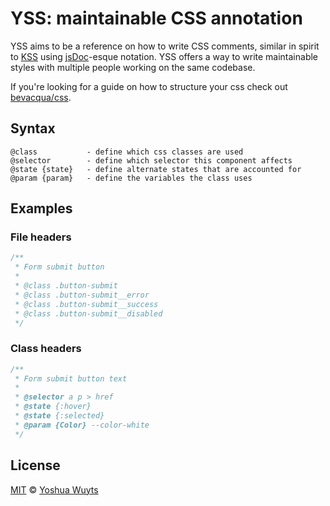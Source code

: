 # YSS: maintainable CSS annotation
YSS aims to be a reference on how to write CSS comments, similar in spirit to 
[KSS](https://github.com/kneath/kss) using [jsDoc](http://usejsdoc.org/)-esque notation. 
YSS offers a way to write maintainable styles with multiple people working on the same codebase.

If you're looking for a guide on how to structure your css check out [bevacqua/css](https://github.com/bevacqua/css).

## Syntax
````
@class           - define which css classes are used
@selector        - define which selector this component affects
@state {state}   - define alternate states that are accounted for
@param {param}   - define the variables the class uses
````

## Examples

### File headers
````css
/**
 * Form submit button
 *
 * @class .button-submit
 * @class .button-submit__error
 * @class .button-submit__success
 * @class .button-submit__disabled
 */
````

### Class headers
````js
/**
 * Form submit button text
 *
 * @selector a p > href
 * @state {:hover}
 * @state {:selected}
 * @param {Color} --color-white
 */
````

## License
[MIT](https://tldrlegal.com/license/mit-license) © [Yoshua Wuyts](yoshuawuyts.com)